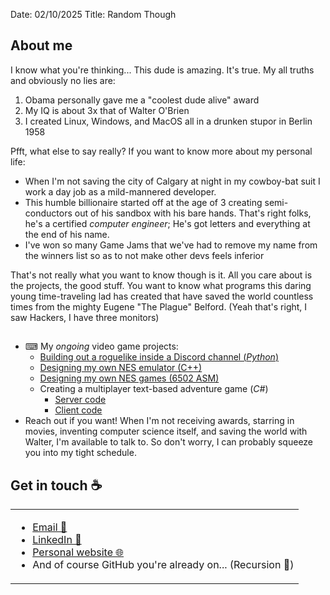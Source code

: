Date: 02/10/2025
Title: Random Though

## About me

I know what you're thinking... This dude is amazing. It's true. 
My all truths and obviously no lies are: 
 1. Obama personally gave me a "coolest dude alive" award
 1. My IQ is about 3x that of Walter O'Brien
 1. I created Linux, Windows, and MacOS all in a drunken stupor in Berlin 1958

Pfft, what else to say really? If you want to know more about my personal life: 
 - When I'm not saving the city of Calgary at night in my cowboy-bat suit I work a day job as a mild-mannered developer.
 - This humble billionaire started off at the age of 3 creating semi-conductors out of his sandbox with his bare hands. That's right folks, he's a certified _computer engineer_; He's got letters and everything at the end of his name.
 - I've won so many Game Jams that we've had to remove my name from the winners list so as to not make other devs feels inferior

That's not really what you want to know though is it. All you care about is the projects, the good stuff. You want to know what programs this daring young time-traveling lad has created that have saved the world countless times from the mighty Eugene "The Plague" Belford. (Yeah that's right, I saw Hackers, I have three monitors)

##
- ⌨ My _ongoing_ video game projects:
  - [Building out a roguelike inside a Discord channel (_Python_)](https://github.com/Captain-Howard/Discord-Roguelike)
  - [Designing my own NES emulator (C++)](https://github.com/DapperBanana/NEMU)
  - [Designing my own NES games (6502 ASM)](https://github.com/DapperBanana/NES-Projects)
  - Creating a multiplayer text-based adventure game (_C#_)
    - [Server code](https://github.com/DapperBanana/ASCIIAssaultServer)
    - [Client code](https://github.com/DapperBanana/ASCIIAssaultClient)
- Reach out if you want! When I'm not receiving awards, starring in movies, inventing computer science itself, and saving the world with Walter, I'm available to talk to. So don't worry, I can probably squeeze you into my tight schedule.

## Get in touch :coffee:

<table>
  <tr>
    <td>
      <ul>
        <li><a href="mailto:contact@austinlhoward.com?subject=[GitHub]%20Reaching%20out!">Email 📧</a></li>
        <li><a href="https://www.linkedin.com/in/austin-l-howard-a8035052/">LinkedIn 🔗</a></li>
        <li><a href="https://www.austinlhoward.com">Personal website 🌐</a></li>
        <li>And of course GitHub you're already on... (Recursion 🔁)</li>
      </ul>
    </td>
  </tr>
</table>
